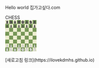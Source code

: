 <html>

<body>
  Hello world
집가고싶다.com

  <p>
    CHESS
    <br>
    <img src="Image/체스.png"{width="100" height="100"}>
  </p>

  <p>
    [새로고침 링크](https://ilovekdmhs.github.io)
  </p>
</body>

</html>
